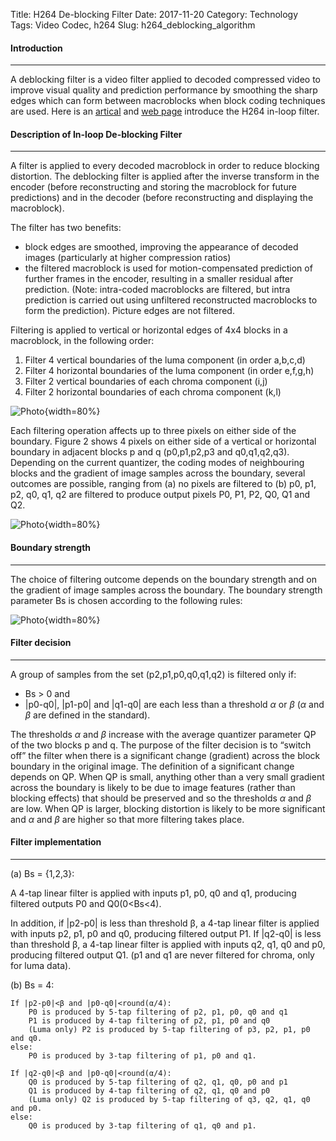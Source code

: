 Title: H264 De-blocking Filter
Date: 2017-11-20
Category: Technology  
Tags: Video Codec, h264 
Slug: h264_deblocking_algorithm

#### __Introduction__
***

A deblocking filter is a video filter applied to decoded compressed video to improve visual quality and prediction performance by smoothing the sharp edges which can form between macroblocks when block coding techniques are used. Here is an [artical]({attach}/blogs/blog_11_21_2017_h264_algorithm/cr1261.pdf) and [web page](https://www.vcodex.com/h264avc-loop-filter/) introduce the H264 in-loop filter.

#### __Description of In-loop De-blocking Filter__
***

A filter is applied to every decoded macroblock in order to reduce blocking distortion. The deblocking filter is applied after the inverse transform in the encoder (before reconstructing and storing the macroblock for future predictions) and in the decoder (before reconstructing and displaying the macroblock).

The filter has two benefits: 

* block edges are smoothed, improving the appearance of decoded images (particularly at higher compression ratios)
* the filtered macroblock is used for motion-compensated prediction of further frames in the encoder, resulting in a smaller residual after prediction. (Note: intra-coded macroblocks are filtered, but intra prediction is carried out using unfiltered reconstructed macroblocks to form the prediction). Picture edges are not filtered.

Filtering is applied to vertical or horizontal edges of 4x4 blocks in a macroblock, in the following order:

1. Filter 4 vertical boundaries of the luma component (in order a,b,c,d)
2. Filter 4 horizontal boundaries of the luma component (in order e,f,g,h)
3. Filter 2 vertical boundaries of each chroma component (i,j)
4. Filter 2 horizontal boundaries of each chroma component (k,l)

![Photo]({attach}/blogs/blog_11_21_2017_h264_algorithm/h264_deblocking_edge.png){width=80%}

Each filtering operation affects up to three pixels on either side of the boundary. Figure 2 shows 4 pixels on either side of a vertical or horizontal boundary in adjacent blocks p and q (p0,p1,p2,p3 and q0,q1,q2,q3). Depending on the current quantizer, the coding modes of neighbouring blocks and the gradient of image samples across the boundary, several outcomes are possible, ranging from (a) no pixels are filtered to (b) p0, p1, p2, q0, q1, q2 are filtered to produce output pixels P0, P1, P2, Q0, Q1 and Q2.

![Photo]({attach}/blogs/blog_11_21_2017_h264_algorithm/h264_deblocking_pixel.png){width=80%}

#### __Boundary strength__
***

The choice of filtering outcome depends on the boundary strength and on the gradient of image samples across the boundary. The boundary strength parameter Bs is chosen according to the following rules:

![Photo]({attach}/blogs/blog_11_21_2017_h264_algorithm/h264_deblocking_BS.png){width=80%}

#### __Filter decision__
***

A group of samples from the set (p2,p1,p0,q0,q1,q2) is filtered only if:

* Bs > 0 and
* |p0-q0|, |p1-p0| and |q1-q0| are each less than a threshold $\alpha$ or $\beta$ ($\alpha$ and $\beta$ are defined in the standard). 

The thresholds $\alpha$ and $\beta$ increase with the average quantizer parameter QP of the two blocks p and q. The purpose of the filter decision is to “switch off” the filter when there is a significant change (gradient) across the block boundary in the original image. The definition of a significant change depends on QP. When QP is small, anything other than a very small gradient across the boundary is likely to be due to image features (rather than blocking effects) that should be preserved and so the thresholds $\alpha$ and $\beta$ are low. When QP is larger, blocking distortion is likely to be more significant and $\alpha$ and $\beta$ are higher so that more filtering takes place.

#### __Filter implementation__
***

(a) Bs = {1,2,3}:

A 4-tap linear filter is applied with inputs p1, p0, q0 and q1, producing filtered outputs P0 and Q0(0<Bs<4).

In addition, if |p2-p0| is less than threshold β, a 4-tap linear filter is applied with inputs p2, p1, p0 and q0, producing filtered output P1. If |q2-q0| is less than threshold β, a 4-tap linear filter is applied with inputs q2, q1, q0 and p0, producing filtered output Q1. (p1 and q1 are never filtered for chroma, only for luma data).

(b) Bs = 4:

	If |p2-p0|<β and |p0-q0|<round(α/4):
		P0 is produced by 5-tap filtering of p2, p1, p0, q0 and q1 
		P1 is produced by 4-tap filtering of p2, p1, p0 and q0 
		(Luma only) P2 is produced by 5-tap filtering of p3, p2, p1, p0 and q0.
	else:
		P0 is produced by 3-tap filtering of p1, p0 and q1.

	If |q2-q0|<β and |p0-q0|<round(α/4):
		Q0 is produced by 5-tap filtering of q2, q1, q0, p0 and p1
		Q1 is produced by 4-tap filtering of q2, q1, q0 and p0
		(Luma only) Q2 is produced by 5-tap filtering of q3, q2, q1, q0 and p0.
	else:
		Q0 is produced by 3-tap filtering of q1, q0 and p1.












